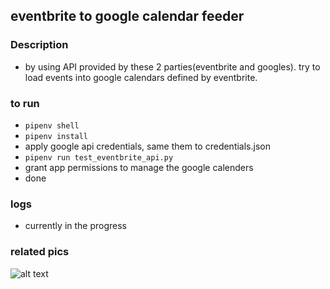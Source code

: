 ## eventbrite to google calendar feeder

### Description
* by using API provided by these 2 parties(eventbrite and googles). try to load events into google calendars defined by eventbrite.

### to run
* `pipenv shell`
* `pipenv install`
* apply google api credentials, same them to credentials.json
* `pipenv run test_eventbrite_api.py`
* grant app permissions to manage the google calenders
* done

### logs
* currently in the progress

### related pics
![alt text](http://url/to/img.png)
